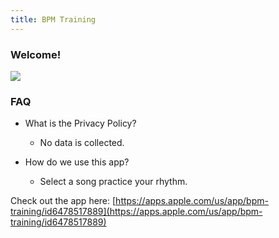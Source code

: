```yaml
---
title: BPM Training
---
```


### Welcome!

<img src="/assets/BPM_Clapper/bpmTraining.gif"/>

### FAQ
- What is the Privacy Policy?
    - No data is collected.

- How do we use this app?
    - Select a song  practice your rhythm. 
 
 
Check out the app here: [https://apps.apple.com/us/app/bpm-training/id6478517889](https://apps.apple.com/us/app/bpm-training/id6478517889)

